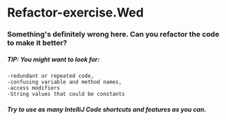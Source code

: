 # Refactor-exercise.Wed

### Something's definitely wrong here. Can you refactor the code to make it better?

##### TIP: You might want to look for:

```
-redundant or repeated code,
-confusing variable and method names,
-access modifiers
-String values that could be constants
```
##### Try to use as many IntelliJ Code shortcuts and features as you can.
